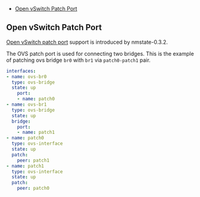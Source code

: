 <!-- vim-markdown-toc GFM -->

* [Open vSwitch Patch Port](#open-vswitch-patch-port)

<!-- vim-markdown-toc -->

## Open vSwitch Patch Port

[Open vSwitch patch port][1] support is introduced by nmstate-0.3.2.

The OVS patch port is used for connecting two bridges.
This is the example of patching ovs bridge `br0` with `br1` via `patch0-patch1`
pair.

```yml
interfaces:
- name: ovs-br0
  type: ovs-bridge
  state: up
    port:
    - name: patch0
- name: ovs-br1
  type: ovs-bridge
  state: up
  bridge:
    port:
    - name: patch1
- name: patch0
  type: ovs-interface
  state: up
  patch:
    peer: patch1
- name: patch1
  type: ovs-interface
  state: up
  patch:
    peer: patch0
```

[1]: http://docs.openvswitch.org/en/latest/faq/configuration/
